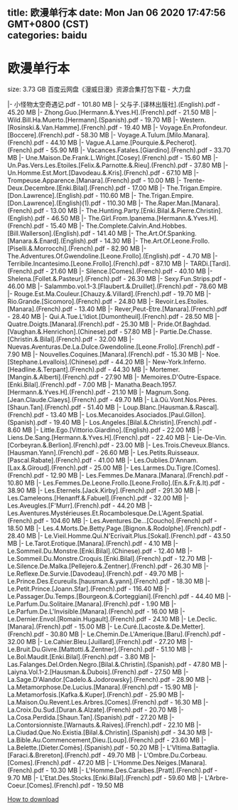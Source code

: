 
title: 欧漫单行本
date: Mon Jan 06 2020 17:47:56 GMT+0800 (CST)    
categories: baidu
---

# 欧漫单行本
size: 3.73 GB
 百度云网盘《漫威日漫》资源合集打包下载 - 大力盘
 
|- 小怪物太空奇遇记.pdf - 101.80 MB
|- 父与子.[译林出版社].(English).pdf - 45.20 MB
|- Zhong.Guo.[Hermann.&.Yves.H].(French).pdf - 21.50 MB
|- Wild.Bill.Ha.Muerto.[Hermann].(Spanish).pdf - 19.70 MB
|- Western.[Rosinski.&.Van.Hamme].(French).pdf - 19.40 MB
|- Voyage.En.Profondeur.[Boccere].(French).pdf - 58.30 MB
|- Voyage.A.Tulum.[Milo.Manara].(French).pdf - 44.10 MB
|- Vague.A.Lame.[Pourquie.&.Pecherot].(French).pdf - 55.90 MB
|- Vacances.Fatales.[Giardino].(French).pdf - 33.70 MB
|- Une.Maison.De.Frank.L.Wright.[Cosey].(French).pdf - 15.60 MB
|- Un.Pas.Vers.Les.Etoiles.[Felix.&.Parnotte.&.Rieu].(French).pdf - 37.80 MB
|- Un.Homme.Est.Mort.[Davodeau.&.Kris].(French).pdf - 67.10 MB
|- Trompeuse.Apparence.[Manara].(French).pdf - 10.00 MB
|- Trente-Deux.Decembre.[Enki.Bilal].(French).pdf - 17.00 MB
|- The.Trigan.Empire.[Don.Lawrence].(English).pdf - 110.60 MB
|- The.Trigan.Empire.[Don.Lawrence].(English)(1).pdf - 110.30 MB
|- The.Raper.Man.[Manara].(French).pdf - 13.00 MB
|- The.Hunting.Party.[Enki.Bilal.&.Pierre.Christin].(English).pdf - 46.50 MB
|- The.Girl.From.Ipanema.[Hermann.&.Yves.H].(French).pdf - 15.40 MB
|- The.Complete.Calvin.And.Hobbes.[Bill.Wallerson].(English).pdf - 141.40 MB
|- The.Art.Of.Spanking.[Manara.&.Enard].(English).pdf - 14.30 MB
|- The.Art.Of.Leone.Frollo.[Piselli.&.Morrocchi].(French).pdf - 82.90 MB
|- The.Adventures.Of.Gwendoline.[Leone.Frollo].(English).pdf - 4.70 MB
|- Terribile.Incantesimo.[Leone.Frollo].(French).pdf - 87.10 MB
|- TARDi.[Tardi].(French).pdf - 21.60 MB
|- Silence.[Comes].(French).pdf - 40.10 MB
|- Shelena.[Follet.&.Pasteur].(French).pdf - 26.30 MB
|- Sexy.Fun.Strips.pdf - 46.00 MB
|- Salammbo.vol.1-3.[Flaubert.&.Druillet].(French).pdf - 78.60 MB
|- Rouge.Est.Ma.Couleur.[Chauzy.&.Villard].(French).pdf - 19.70 MB
|- Rio.Grande.[Sicomoro].(French).pdf - 24.80 MB
|- Revoir.Les.Etoiles.[Manara].(French).pdf - 13.40 MB
|- Rever,Peut-Etre.[Manara].(French).pdf - 28.40 MB
|- Qui.A.Tue.L'Idiot.[Dumontheuil].(French).pdf - 28.50 MB
|- Quatre.Doigts.[Manara].(French).pdf - 25.30 MB
|- Pride.Of.Baghdad.[Vaughan.&.Henrichon].(Chinese).pdf - 57.80 MB
|- Partie.De.Chasse.[Christin.&.Bilal].(French).pdf - 32.00 MB
|- Nuevas.Aventuras.De.La.Dulce.Gwendoline.[Leone.Frollo].(French).pdf - 7.90 MB
|- Nouvelles.Coquines.[Manara].(French).pdf - 15.30 MB
|- Noe.[Stephane.Levallois].(Chinese).pdf - 44.20 MB
|- New-York.Inferno.[Headline.&.Terpant].(French).pdf - 44.30 MB
|- Mortemer.[Mangin.&.Alberti].(French).pdf - 27.90 MB
|- Memoires.D'Outre-Espace.[Enki.Bilal].(French).pdf - 7.00 MB
|- Manatha.Beach.1957.[Hermann.&.Yves.H].(French).pdf - 21.10 MB
|- Magnum.Song.[Jean.Claude.Claeys].(French).pdf - 49.70 MB
|- Là.Où.Vont.Nos.Pères.[Shaun.Tan].(French).pdf - 51.40 MB
|- Loup.Blanc.[Hausman.&.Rascal].(French).pdf - 13.40 MB
|- Los.Mecanoides.Asociados.[Paul.Gillon].(Spanish).pdf - 19.40 MB
|- Los.Angeles.[Bilal.&.Christin].(French).pdf - 8.60 MB
|- Little.Ego.[Vittorio.Giardino].(English).pdf - 22.00 MB
|- Liens.De.Sang.[Hermann.&.Yves.H].(French).pdf - 22.40 MB
|- Lie-De-Vin.[Corbeyran.&.Berlion].(French).pdf - 23.00 MB
|- Les.Trois.Cheveux.Blancs.[Hausman.Yann].(French).pdf - 26.60 MB
|- Les.Petits.Ruisseaux.[Pascal.Rabate].(French).pdf - 41.00 MB
|- Les.Oublies.D'Annam.[Lax.&.Giroud].(French).pdf - 25.00 MB
|- Les.Larmes.Du.Tigre.[Comes].(French).pdf - 12.90 MB
|- Les.Femmes.De.Manara.[Manara].(French).pdf - 10.80 MB
|- Les.Femmes.De.Leone.Frollo.[Leone.Frollo].(En.&.Fr.&.It).pdf - 38.90 MB
|- Les.Eternels.[Jack.Kirby].(French).pdf - 291.30 MB
|- Les.Cameleons.[Henanff.&.Fabuel].(French).pdf - 32.00 MB
|- Les.Aveugles.[F'Murr].(French).pdf - 44.20 MB
|- Les.Aventures.Mystérieuses.Et.Rocambolesque.De.L'Agent.Spatial.(French).pdf - 104.60 MB
|- Les.Aventures.De...[Coucho].(French).pdf - 18.50 MB
|- Les.4.Morts.De.Betty.Page.[Bignon.&.Rodolphe].(French).pdf - 28.40 MB
|- Le.Vieil.Homme.Qui.N'Ecrivait.Plus.[Sokal].(French).pdf - 43.50 MB
|- Le.Tarot.Erotique.[Manara].(French).pdf - 4.10 MB
|- Le.Sommeil.Du.Monstre.[Enki.Bilal].(Chinese).pdf - 12.40 MB
|- Le.Sommeil.Du.Monstre.Croquis.[Enki.Bilal].(French).pdf - 12.70 MB
|- Le.Silence.De.Malka.[Pellejero.&.Zentner].(French).pdf - 26.30 MB
|- Le.Reflexe.De.Survie.[Davodeau].(French).pdf - 49.70 MB
|- Le.Prince.Des.Ecureuils.[hausman.&.yann].(French).pdf - 18.30 MB
|- Le.Petit.Prince.[Joann.Sfar].(French).pdf - 116.40 MB
|- Le.Passager.Du.Temps.[Bourgeon.&.Corteggiani].(French).pdf - 44.40 MB
|- Le.Parfum.Du.Solitaire.[Manara].(French).pdf - 1.90 MB
|- Le.Parfum.De.L'Invisible.[Manara].(French).pdf - 16.00 MB
|- Le.Dernier.Envol.[Romain.Hugault].(French).pdf - 24.10 MB
|- Le.Declic.[Manara].(French).pdf - 15.00 MB
|- Le.Curé.[Lacoste.&.De.Metter].(French).pdf - 30.80 MB
|- Le.Chemin.De.L'Amerique.[Baru].(French).pdf - 32.00 MB
|- Le.Cahier.Bleu.[Juillard].(French).pdf - 27.20 MB
|- Le.Bruit.Du.Givre.[Mattotti.&.Zentner].(French).pdf - 51.10 MB
|- Le.Bol.Maudit.[Enki.Bilal].(French).pdf - 3.80 MB
|- Las.Falanges.Del.Orden.Negro.[Bilal.&.Christin].(Spanish).pdf - 47.80 MB
|- Laiyna.Vol.1-2.[Hausman.&.Dubois].(French).pdf - 27.50 MB
|- La.Sage.D'Alandor.[Cadelo.&.Jodorowsky].(French).pdf - 28.90 MB
|- La.Metamorphose.De.Lucius.[Manara].(French).pdf - 15.90 MB
|- La.Metamorfosis.[Kafka.&.Kuper].(French).pdf - 25.90 MB
|- La.Maison.Ou.Revent.Les.Arbres.[Comes].(French).pdf - 16.30 MB
|- La.Croix.Du.Sud.[Duran.&.Alzate].(French).pdf - 20.70 MB
|- La.Cosa.Perdida.[Shaun.Tan].(Spanish).pdf - 27.20 MB
|- La.Contorsionniste.[Warnauts.&.Raives].(French).pdf - 22.10 MB
|- La.Ciudad.Que.No.Existia.[Bilal.&.Christin].(Spanish).pdf - 34.30 MB
|- La.Bible.Au.Commencement,Dieu.[Loup].(French).pdf - 23.60 MB
|- La.Belette.[Dieter.Comès].(Spanish).pdf - 50.20 MB
|- L'Vltima.Battaglia.[Faraci.&.Brereton].(French).pdf - 49.70 MB
|- L'Ombre.Du.Corbeau.[Comes].(French).pdf - 47.20 MB
|- L'Homme.Des.Neiges.[Manara].(French).pdf - 10.30 MB
|- L'Homme.Des.Caraibes.[Pratt].(French).pdf - 9.70 MB
|- L'Etat.Des.Stocks.[Enki.Bilal].(French).pdf - 59.60 MB
|- L'Arbre-Coeur.[Comes].(French).pdf - 19.50 MB

[How to download](https://bpcam.bemobtrk.com/go/2ceec3aa-1ca2-46d6-b9ff-aaa5c184517c?jno=130)